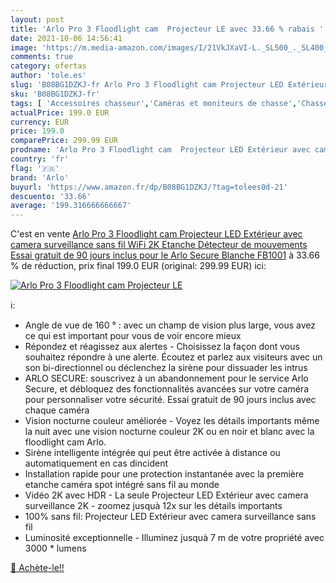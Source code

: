 ```yaml
---
layout: post
title: 'Arlo Pro 3 Floodlight cam  Projecteur LE avec 33.66 % rabais '
date: 2021-10-06 14:56:41
image: 'https://m.media-amazon.com/images/I/21VkJXaVI-L._SL500_._SL400_.jpg'
comments: true
category: ofertas
author: 'tole.es'
slug: 'B08BG1DZKJ-fr Arlo Pro 3 Floodlight cam Projecteur LED Extérieur avec...'
sku: 'B08BG1DZKJ-fr'
tags: [ 'Accessoires chasseur','Caméras et moniteurs de chasse','Chasse','Produits de chasse et de pêche','Sports et Loisirs','arlo', ]
actualPrice: 199.0 EUR
currency: EUR
price: 199.0
comparePrice: 299.99 EUR
prodname: 'Arlo Pro 3 Floodlight cam  Projecteur LED Extérieur avec camera surveillance sans fil WiFi  2K  Etanche  Détecteur de mouvements  Essai gratuit de 90 jours inclus pour le Arlo Secure  Blanche  FB1001'
country: 'fr'
flag: '🇫🇷'
brand: 'Arlo'
buyurl: 'https://www.amazon.fr/dp/B08BG1DZKJ/?tag=tolees0d-21'
descuento: '33.66'
average: '199.316666666667'
---
```


C'est en vente [Arlo Pro 3 Floodlight cam  Projecteur LED Extérieur avec camera surveillance sans fil WiFi  2K  Etanche  Détecteur de mouvements  Essai gratuit de 90 jours inclus pour le Arlo Secure  Blanche  FB1001](https://www.amazon.fr/dp/B08BG1DZKJ/?tag=tolees0d-21)  à  33.66 % de réduction, prix final  199.0 EUR (original: 299.99 EUR) ici:

[![Arlo Pro 3 Floodlight cam  Projecteur LE](https://m.media-amazon.com/images/I/21VkJXaVI-L._SL500_._SL400_.jpg)](https://www.amazon.fr/dp/B08BG1DZKJ/?tag=tolees0d-21)

ℹ️:

- Angle de vue de 160 ° : avec un champ de vision plus large, vous avez ce qui est important pour vous de voir encore mieux
- Répondez et réagissez aux alertes - Choisissez la façon dont vous souhaitez répondre à une alerte. Écoutez et parlez aux visiteurs avec un son bi-directionnel ou déclenchez la sirène pour dissuader les intrus
- ARLO SECURE: souscrivez à un abandonnement pour le service Arlo Secure, et débloquez des fonctionnalités avancées sur votre caméra pour personnaliser votre sécurité. Essai gratuit de 90 jours inclus avec chaque caméra
- Vision nocturne couleur améliorée - Voyez les détails importants même la nuit avec une vision nocturne couleur 2K ou en noir et blanc avec la floodlight cam Arlo.
- Sirène intelligente intégrée qui peut être activée à distance ou automatiquement en cas dincident
- Installation rapide pour une protection instantanée avec la première etanche caméra spot intégré sans fil au monde
- Vidéo 2K avec HDR - La seule Projecteur LED Extérieur avec camera surveillance 2K - zoomez jusquà 12x sur les détails importants
- 100% sans fil: Projecteur LED Extérieur avec camera surveillance sans fil
- Luminosité exceptionnelle - Illuminez jusquà 7 m de votre propriété avec 3000 * lumens

[🛒 Achète-le!!](https://www.amazon.fr/dp/B08BG1DZKJ/?tag=tolees0d-21)
